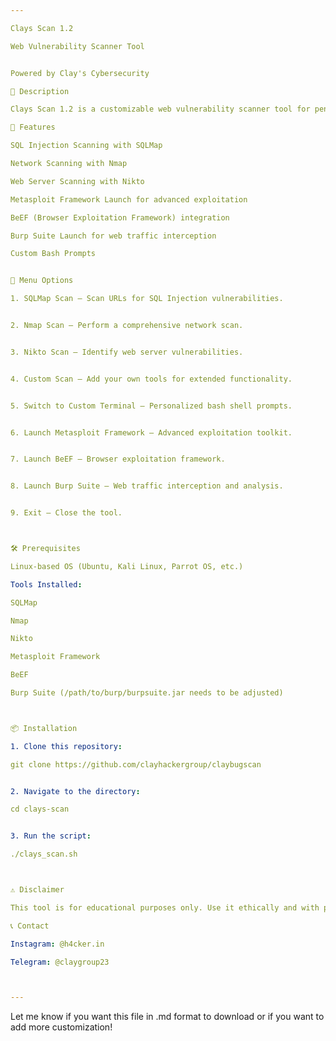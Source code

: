 ```yaml
---

Clays Scan 1.2

Web Vulnerability Scanner Tool


Powered by Clay's Cybersecurity

📜 Description

Clays Scan 1.2 is a customizable web vulnerability scanner tool for penetration testers and cybersecurity enthusiasts. It integrates multiple powerful tools to help detect vulnerabilities in web applications and networks.

🚀 Features

SQL Injection Scanning with SQLMap

Network Scanning with Nmap

Web Server Scanning with Nikto

Metasploit Framework Launch for advanced exploitation

BeEF (Browser Exploitation Framework) integration

Burp Suite Launch for web traffic interception

Custom Bash Prompts


📂 Menu Options

1. SQLMap Scan – Scan URLs for SQL Injection vulnerabilities.


2. Nmap Scan – Perform a comprehensive network scan.


3. Nikto Scan – Identify web server vulnerabilities.


4. Custom Scan – Add your own tools for extended functionality.


5. Switch to Custom Terminal – Personalized bash shell prompts.


6. Launch Metasploit Framework – Advanced exploitation toolkit.


7. Launch BeEF – Browser exploitation framework.


8. Launch Burp Suite – Web traffic interception and analysis.


9. Exit – Close the tool.



🛠️ Prerequisites

Linux-based OS (Ubuntu, Kali Linux, Parrot OS, etc.)

Tools Installed:

SQLMap

Nmap

Nikto

Metasploit Framework

BeEF

Burp Suite (/path/to/burp/burpsuite.jar needs to be adjusted)



📦 Installation

1. Clone this repository:

git clone https://github.com/clayhackergroup/claybugscan


2. Navigate to the directory:

cd clays-scan


3. Run the script:

./clays_scan.sh



⚠️ Disclaimer

This tool is for educational purposes only. Use it ethically and with permission. The author is not responsible for any misuse.

📞 Contact

Instagram: @h4cker.in

Telegram: @claygroup23



---
```


Let me know if you want this file in .md format to download or if you want to add more customization!

